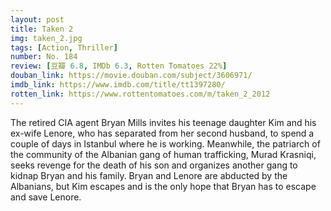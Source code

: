 ```yaml
---
layout: post 
title: Taken 2
img: taken_2.jpg
tags: [Action, Thriller]
number: No. 184
review: [豆瓣 6.8, IMDb 6.3, Rotten Tomatoes 22%]
douban_link: https://movie.douban.com/subject/3606971/
imdb_link: https://www.imdb.com/title/tt1397280/
rotten_link: https://www.rottentomatoes.com/m/taken_2_2012
---
```


The retired CIA agent Bryan Mills invites his teenage daughter Kim and his ex-wife Lenore, who has separated from her second husband, to spend a couple of days in Istanbul where he is working. Meanwhile, the patriarch of the community of the Albanian gang of human trafficking, Murad Krasniqi, seeks revenge for the death of his son and organizes another gang to kidnap Bryan and his family. Bryan and Lenore are abducted by the Albanians, but Kim escapes and is the only hope that Bryan has to escape and save Lenore.